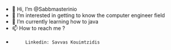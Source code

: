 - 👋 Hi, I’m @Sabbmasterinio
- 👀 I’m interested in getting to know the computer engineer field
- 🌱 I’m currently learning how to java 
- 📫 How to reach me ?
-          Linkedin: Savvas Kouimtzidis
